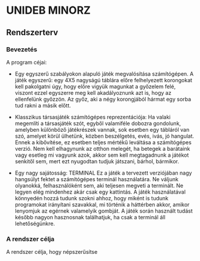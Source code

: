 # UNIDEB MINORZ
## Rendszerterv  

### Bevezetés

A program céjai:

* Egy egyszerű szabályokon alapuló játék megvalósítása
számítógépen. A játék egyszerű: egy 4X5 nagyságú táblára 
előre felhelyezett korongokat kell pakolgatni úgy, hogy 
előre vigyük magunkat a győzelem felé, viszont ezzel egyszerre
meg kell akadályoznunk azt is, hogy az ellenfelünk győzzön.
Az győz, aki a négy korongjából hármat egy sorba tud rakni
a másik előtt.

* Klasszikus társasjáték számítógépes reprezentációja:
Ha valaki megemlíti a társasjáték szót, egyből valamiféle
dobozra gondolunk, amelyben különböző játékrészek vannak,
sok esetben egy tábláról van szó, amelyet körül ülhetünk,
közben beszélgetés, evés, ivás, jó hangulat.
Ennek a kibővítése, ez esetben teljes mértékű leváltása
a számítógépes verzió. Nem kell elhagynunk az otthon melegét,
ha betegek a barátaink vagy esetleg mi vagyunk azok, akkor
sem kell megtagadnunk a játékot senkitől sem, mert ezt
nyugodtan tudjuk játszani, bárhol, bármikor.

* Egy nagy sajátosság: TERMINAL
Ez a játék a tervezett verziójában nagy hangsúlyt fektet
a számítógépes terminál használatára. Ne váljunk olyanokká,
felhasználóként sem, aki teljesen megveti a terminált.
Ne legyen elég mindenhez akár csak egy kattintás.
A játék használatával könnyedén hozzá tudunk szokni ahhoz,
hogy miként is tudunk programokat irányítani szavakkal,
mi történik a háttérben akkor, amikor lenyomjuk az egérnek
valamelyik gombját. A játék során használt tudást később
nagyon hasznosnak találhatjuk, ha csak a terminál áll lehetőségünkre.

### A rendszer célja

A rendszer célja, hogy népszerűsítse
